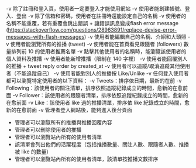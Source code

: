 -v 除了註冊和登入頁，使用者一定要登入才能使用網站
-v 使用者能創建帳號、登入、登出
-v 除了信箱和密碼，使用者在註冊時還能設定自己的名稱
-v 使用者的名稱不能重覆，若有重覆會跳出錯誤
    + 讓錯誤訊息變成flash error message (https://stackoverflow.com/questions/28963891/replace-devise-error-messages-with-flash-messages)
-v 使用者能編輯自己的名稱、介紹和大頭照
-v 使用者能瀏覽所有的推播 (tweet)
-v 使用者能在首頁看見跟隨者 (followers) 數量排列前 10 的使用者推薦名單
-v 點擊其他使用者的名稱時，能瀏覽該使用者的個人資料及推播
-v 使用者能新增推播（限制在 140 字裡）
-v 使用者能回覆別人的推播
    + tweet reply order by created_at 
-v 使用者可以追蹤/取消追蹤其他使用者（不能追蹤自己）
-v 使用者能對別人的推播按 Like/Unlike
-v 任何登入使用者都可以瀏覽特定使用者的以下資料：
    -v Tweets：排序依日期，最新的在前
    -v Following：該使用者的關注清單，排序依照追蹤紀錄成立的時間，愈新的在愈前面
    -v Follower：該使用者的跟隨者清單，排序依照追蹤紀錄成立的時間，愈新的在愈前面
    -v Like：該使用者 like 過的推播清單，排序依 like 紀錄成立的時間，愈新的在愈前面
-v 管理者登入網站後，能夠進入後台頁面 
- 管理者可以瀏覽所有的推播與推播回覆內容
- 管理者可以刪除使用者的推播
- 管理者可以瀏覽站內所有的使用者清單
- 該清單會列出他們的活躍程度（包括推播數量、關注人數、跟隨者人數、推播被 like 的數量）
- 管理者可以瀏覽站內所有的使用者清單，該清單按推播文數排序


